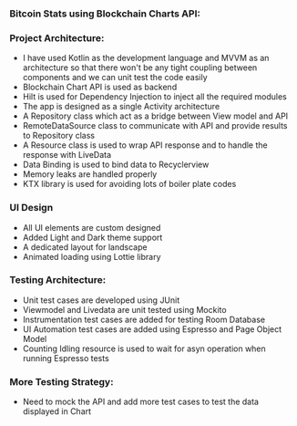 
### Bitcoin Stats using Blockchain Charts API:

### Project Architecture:

* I have used Kotlin as the development language and MVVM as an architecture so that there won't be any tight coupling between components and we can unit test the code easily
* Blockchain Chart API is used as backend
* Hilt is used for Dependency Injection to inject all the required modules
* The app is designed as a single Activity architecture
* A Repository class which act as a bridge between View model and API
* RemoteDataSource class to communicate with API and provide results to Repository class
* A Resource class is used to wrap API response and to handle the response with LiveData
* Data Binding is used to bind data to Recyclerview
* Memory leaks are handled properly
* KTX library is used for avoiding lots of boiler plate codes

### UI Design

* All UI elements are custom designed
* Added Light and Dark theme support
* A dedicated layout for landscape
* Animated loading using Lottie library

### Testing Architecture:

* Unit test cases are developed using JUnit
* Viewmodel and Livedata are unit tested using Mockito
* Instrumentation test cases are added for testing Room Database
* UI Automation test cases are added using Espresso and Page Object Model
* Counting Idling resource is used to wait for asyn operation when running Espresso tests


### More Testing Strategy:

* Need to mock the API and add more test cases to test the data displayed in Chart